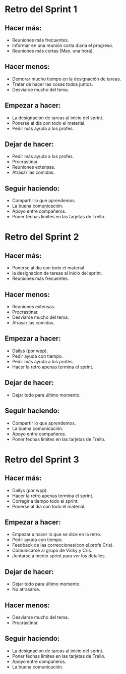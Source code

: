 # Retro del Sprint 1

## Hacer más:
- Reuniones más frecuentes.
- Informar en una reunión corta diaria el progreso.
- Reuniones más cortas (Max. una hora).

## Hacer menos:
- Demorar mucho tiempo en la designación de tareas.
- Tratar de hacer las cosas todos juntos.
- Desviarse mucho del tema.

## Empezar a hacer:
- La designación de tareas al inicio del sprint.
- Ponerse al día con todo el material.
- Pedir más ayuda a los profes.

## Dejar de hacer:
- Pedir más ayuda a los profes.
- Procrastinar.
- Reuniones extensas.
- Atrasar las comidas.

## Seguir haciendo:
- Compartir lo que aprendemos.
- La buena comunicación.
- Apoyo entre compañeros.
- Poner fechas limites en las tarjetas de Trello.


# Retro del Sprint 2

## Hacer más:
- Ponerse al dia con todo el material.
- la designacion de tareas al inicio del sprint.
- Reuniones más frecuentes.

## Hacer menos:
- Reuniones extensas.
- Procrastinar.
- Desviarse mucho del tema.
- Atrasar las comidas.

## Empezar a hacer:
- Dailys (por wpp).
- Pedir ayuda con tiempo.
- Pedir más ayuda a los profes.
- Hacer la retro apenas termina el sprint.

## Dejar de hacer:
- Dejar todo para último momento.

## Seguir haciendo:
- Compartir lo que aprendemos.
- La buena comunicación.
- Apoyo entre compañeros.
- Poner fechas limites en las tarjetas de Trello.


# Retro del Sprint 3

## Hacer más:
- Dailys (por wpp).
- Hacer la retro apenas termina el sprint.
- Corregir a tiempo todo el sprint.
- Ponerse al dia con todo el material.


## Empezar a hacer:
- Empezar a hacer lo que se dice en la retro.
- Pedir ayuda con tiempo.
- Feedback de las correcciones(con el profe Cris).
- Comunicarse al grupo de Vicky y Cris.
- Juntarse a medio sprint para ver los detalles.

## Dejar de hacer:
- Dejar todo para último momento.
- No atrasarse.

## Hacer menos:
- Desviarse mucho del tema.
- Procrastinar.

## Seguir haciendo:
- La designacion de tareas al inicio del sprint.
- Poner fechas limites en las tarjetas de Trello.
- Apoyo entre compañeros.
- La buena comunicación.




